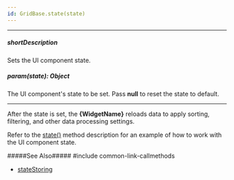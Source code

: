 ```yaml
---
id: GridBase.state(state)
---
```

---
##### shortDescription
Sets the UI component state.

##### param(state): Object
The UI component's state to be set. Pass **null** to reset the state to default.

---
After the state is set, the **{WidgetName}** reloads data to apply sorting, filtering, and other data processing settings.
 
Refer to the [state()](/api-reference/10%20UI%20Components/GridBase/3%20Methods/state().md '{basewidgetpath}/Methods/#state') method description for an example of how to work with the UI component state.

#####See Also#####
#include common-link-callmethods
- [stateStoring](/api-reference/10%20UI%20Components/GridBase/1%20Configuration/stateStoring '{basewidgetpath}/Configuration/stateStoring/')
